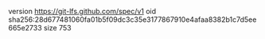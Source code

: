 version https://git-lfs.github.com/spec/v1
oid sha256:28d677481060fa01b5f09dc3c35e3177867910e4afaa8382b1c7d5ee665e2733
size 753

